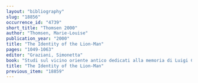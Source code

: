 ```yaml
---
layout: "bibliography"
slug: "18856"
occurrence_id: "4739"
short_title: "Thomsen 2000"
author: "Thomsen, Marie-Louise"
publication_year: "2000"
title: "The Identity of the Lion-Man"
pages: "1049-1063"
editor: "Graziani, Simonetta"
book: "Studi sul vicino oriente antico dedicati alla memoria di Luigi Cagni (Napoli)"
title: "The Identity of the Lion-Man"
previous_item: "18859"
---
```

